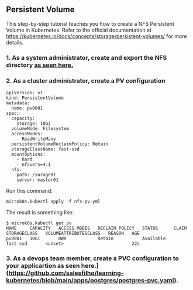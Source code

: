 ## Persistent Volume

This step-by-step tutorial teaches you how to create a NFS Persistent Volume in Kubernetes. Refer to the official documentation 
at https://kubernetes.io/docs/concepts/storage/persistent-volumes/ for more details.

### 1. As a system administrator, create and export the NFS directory [as seen here.](https://github.com/salesfilho/learning-kubernetes/blob/main/storage/nfs/README.MD)

### 2. As a cluster administrator, create a PV configuration

```
apiVersion: v1
kind: PersistentVolume
metadata:
  name: pv0001
spec:
  capacity:
    storage: 10Gi
  volumeMode: Filesystem
  accessModes:
    - ReadWriteMany
  persistentVolumeReclaimPolicy: Retain
  storageClassName: fast-ssd
  mountOptions:
    - hard
    - nfsvers=4.1
  nfs:
    path: /sorage01
    server: master01
```

Run this command:

```
microk8s.kubectl apply -f nfs-pv.yml
```

The result is something like:

```
$ microk8s.kubectl get pv
NAME     CAPACITY   ACCESS MODES   RECLAIM POLICY   STATUS      CLAIM   STORAGECLASS   VOLUMEATTRIBUTESCLASS   REASON   AGE
pv0001   10Gi       RWX            Retain           Available           fast-ssd       <unset>                          22s
```


### 3. As a devops team member, create a PVC configuration to your applicartion as seen here.](https://github.com/salesfilho/learning-kubernetes/blob/main/apps/postgres/postgres-pvc.yaml).





